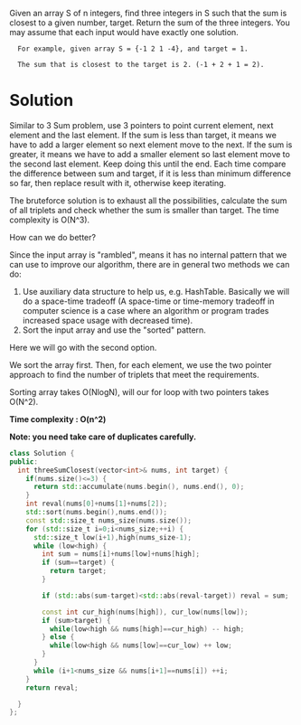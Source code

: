 Given an array S of n integers, find three integers in S such that the sum is closest to a given number, target. Return the sum of the three integers. You may assume that each input would have exactly one solution.

```
  For example, given array S = {-1 2 1 -4}, and target = 1.

  The sum that is closest to the target is 2. (-1 + 2 + 1 = 2).
```

# Solution

Similar to 3 Sum problem, use 3 pointers to point current element, next element and the last element. If the sum is less than target, it means we have to add a larger element so next element move to the next. If the sum is greater, it means we have to add a smaller element so last element move to the second last element. Keep doing this until the end. Each time compare the difference between sum and target, if it is less than minimum difference so far, then replace result with it, otherwise keep iterating.
  
The bruteforce solution is to exhaust all the possibilities, calculate the sum of all triplets and check whether the sum is smaller than target. The time complexity is O(N^3).

How can we do better?

Since the input array is "rambled", means it has no internal pattern that we can use to improve our algorithm, there are in general two methods we can do:

1. Use auxiliary data structure to help us, e.g. HashTable. Basically we will do a space-time tradeoff (A space-time or time-memory tradeoff in computer science is a case where an algorithm or program trades increased space usage with decreased time).
2. Sort the input array and use the "sorted" pattern.

Here we will go with the second option.

We sort the array first. Then, for each element, we use the two pointer approach to find the number of triplets that meet the requirements.

Sorting array takes O(NlogN), will our for loop with two pointers takes O(N^2).

__Time complexity : O(n^2)__

__Note: you need take care of duplicates carefully.__ 

```cpp
class Solution {
public:
  int threeSumClosest(vector<int>& nums, int target) {
    if(nums.size()<=3) {
      return std::accumulate(nums.begin(), nums.end(), 0);
    }
    int reval(nums[0]+nums[1]+nums[2]);
    std::sort(nums.begin(),nums.end());
    const std::size_t nums_size(nums.size());
    for (std::size_t i=0;i<nums_size;++i) {
      std::size_t low(i+1),high(nums_size-1);
      while (low<high) {
        int sum = nums[i]+nums[low]+nums[high];
        if (sum==target) {
          return target;
        }

        if (std::abs(sum-target)<std::abs(reval-target)) reval = sum;

        const int cur_high(nums[high]), cur_low(nums[low]);
        if (sum>target) {
          while(low<high && nums[high]==cur_high) -- high;
        } else {
          while(low<high && nums[low]==cur_low) ++ low;
        }
      }
      while (i+1<nums_size && nums[i+1]==nums[i]) ++i;
    }
    return reval;

  }
};
```
